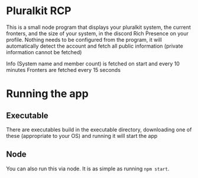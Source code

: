 # Pluralkit RCP
This is a small node program that displays your pluralkit system, the current fronters, and the size of your system, in the discord Rich Presence on your profile.
Nothing needs to be configured from the program, it will automatically detect the account and fetch all public information (private information cannot be fetched)

Info (System name and member count) is fetched on start and every 10 minutes
Fronters are fetched every 15 seconds

# Running the app
## Executable
There are executables build in the executable directory, downloading one of these (appropriate to your OS) and running it will start the app
## Node
You can also run this via node. It is as simple as running `npm start`.